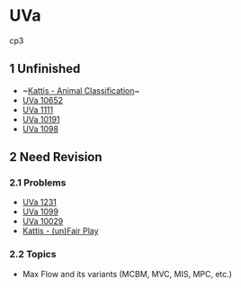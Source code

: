 # UVa
cp3

## 1 Unfinished

- ~[Kattis - Animal Classification](https://open.kattis.com/problems/animal)~
- [UVa 10652](https://vjudge.net/problem/UVA-10652)
- [UVa 1111](https://vjudge.net/problem/UVA-1111)
- [UVa 10191](https://vjudge.net/problem/UVA-10181)
- [UVa 1098](https://vjudge.net/problem/UVA-1098)

## 2 Need Revision

### 2.1 Problems

- [UVa 1231](https://vjudge.net/problem/UVA-1231)
- [UVa 1099](https://vjudge.net/problem/UVA-1099)
- [UVa 10029](https://vjudge.net/problem/UVA-10029)
- [Kattis - (un)Fair Play](https://open.kattis.com/problems/unfairplay)

### 2.2 Topics

- Max Flow and its variants (MCBM, MVC, MIS, MPC, etc.)
